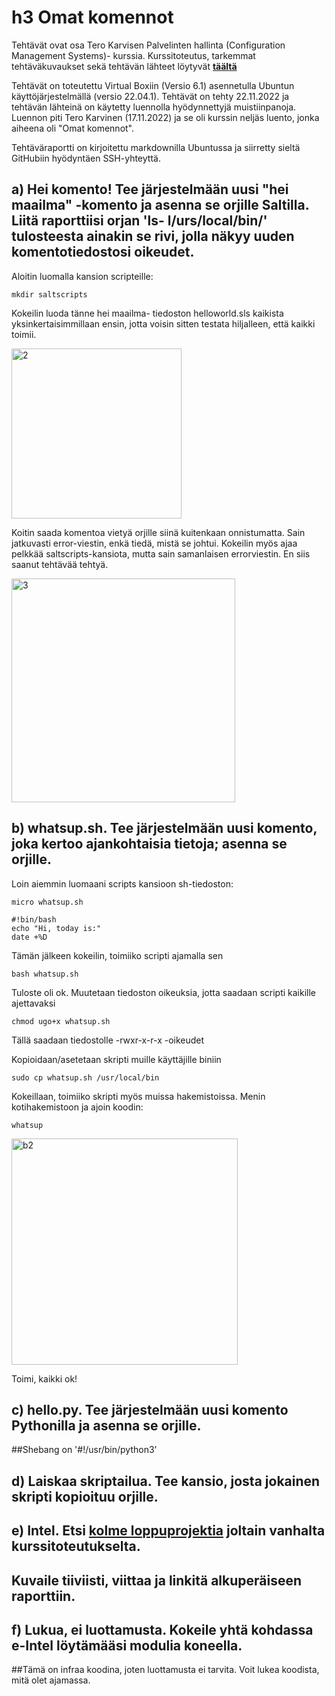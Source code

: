 # h3 Omat komennot
Tehtävät ovat osa Tero Karvisen Palvelinten hallinta (Configuration Management Systems)- kurssia.
Kurssitoteutus, tarkemmat tehtäväkuvaukset sekä tehtävän lähteet löytyvät [**täältä**](https://terokarvinen.com/2022/palvelinten-hallinta-2022p2/)

Tehtävät on toteutettu Virtual Boxiin (Versio 6.1) asennetulla Ubuntun käyttöjärjestelmällä (versio 22.04.1).
Tehtävät on tehty 22.11.2022 ja tehtävän lähteinä on käytetty luennolla hyödynnettyjä muistiinpanoja.
Luennon piti Tero Karvinen (17.11.2022) ja se oli kurssin neljäs luento, jonka aiheena oli "Omat komennot".

Tehtäväraportti on kirjoitettu markdownilla Ubuntussa ja siirretty sieltä GitHubiin hyödyntäen SSH-yhteyttä.


## a) Hei komento! Tee järjestelmään uusi "hei maailma" -komento ja asenna se orjille Saltilla. Liitä raporttiisi orjan 'ls- l/urs/local/bin/' tulosteesta ainakin se rivi, jolla näkyy uuden komentotiedostosi oikeudet.
Aloitin luomalla kansion scripteille:

    mkdir saltscripts
    
Kokeilin luoda tänne hei maailma- tiedoston helloworld.sls kaikista yksinkertaisimmillaan ensin, jotta voisin sitten testata hiljalleen, että kaikki toimii.

<img width="272" alt="2" src="https://user-images.githubusercontent.com/117899949/203021029-849c8857-6958-4268-acbd-6d8fcbe3f722.png">

Koitin saada komentoa vietyä orjille siinä kuitenkaan onnistumatta. Sain jatkuvasti error-viestin, enkä tiedä, mistä se johtui. Kokeilin myös ajaa pelkkää saltscripts-kansiota, mutta sain samanlaisen errorviestin. En siis saanut tehtävää tehtyä.

<img width="358" alt="3" src="https://user-images.githubusercontent.com/117899949/203021567-9dcfb6a8-9ed5-4186-a329-3da9cbb15934.png">


## b) whatsup.sh. Tee järjestelmään uusi komento, joka kertoo ajankohtaisia tietoja; asenna se orjille.
Loin aiemmin luomaani scripts kansioon sh-tiedoston:

    micro whatsup.sh
    
    #!bin/bash
    echo "Hi, today is:"
    date +%D
    
Tämän jälkeen kokeilin, toimiiko scripti ajamalla sen

    bash whatsup.sh
    
Tuloste oli ok.
Muutetaan tiedoston oikeuksia, jotta saadaan scripti kaikille ajettavaksi

    chmod ugo+x whatsup.sh

Tällä saadaan tiedostolle -rwxr-x-r-x -oikeudet

Kopioidaan/asetetaan skripti muille käyttäjille biniin

    sudo cp whatsup.sh /usr/local/bin
    
Kokeillaan, toimiiko skripti myös muissa hakemistoissa. Menin kotihakemistoon ja ajoin koodin:

    whatsup

<img width="362" alt="b2" src="https://user-images.githubusercontent.com/117899949/203022705-445812be-051f-4175-87c9-88036f6c325d.png">

Toimi, kaikki ok!    

## c) hello.py. Tee järjestelmään uusi komento Pythonilla ja asenna se orjille.
##Shebang on '#!/usr/bin/python3'



## d) Laiskaa skriptailua. Tee kansio, josta jokainen skripti kopioituu orjille.



## e) Intel. Etsi [kolme loppuprojektia](https://terokarvinen.com/search/?q=palvelinten+hallinta) joltain vanhalta kurssitoteutukselta.
## Kuvaile tiiviisti, viittaa ja linkitä alkuperäiseen raporttiin. 



## f) Lukua, ei luottamusta. Kokeile yhtä kohdassa e-Intel löytämääsi modulia koneella.
##Tämä on infraa koodina, joten luottamusta ei tarvita. Voit lukea koodista, mitä olet ajamassa.
